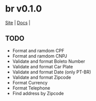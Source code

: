 # br v0.1.0

[Site](http://brunobrasilweb.com.br/br.js) |
[Docs](http://brunobrasilweb.com.br/br.js/docs) |

## TODO

 * Format and ramdom CPF
 * Format and ramdom CNPJ
 * Validate and format Boleto Number
 * Validate and format Car Plate
 * Validate and format Date (only PT-BR)
 * Validate and format Zipcode
 * Format Currency
 * Format Telephone
 * Find address by Zipcode

 
 

 
 
 
 
